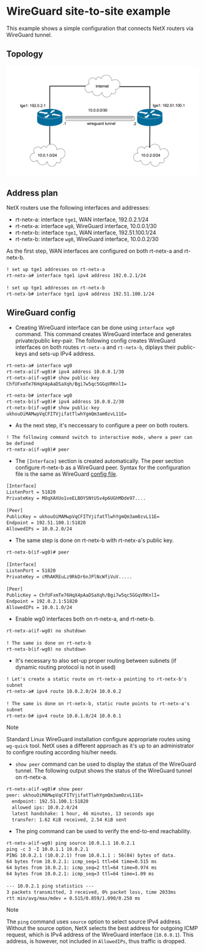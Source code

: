 # WireGuard site-to-site example

This example shows a simple configuration that connects NetX routers via WireGuard tunnel. 

## Topology
![topology](figs/wireguard-topo.png)

## Address plan

NetX routers use the following interfaces and addresses:

* rt-netx-a: interface `tge1`, WAN interface, 192.0.2.1/24
* rt-netx-a: interface `wg0`, WireGuard interface, 10.0.0.1/30
* rt-netx-b: interface `tge1`, WAN interface, 192.51.100.1/24
* rt-netx-b: interface `wg0`, WireGuard interface, 10.0.0.2/30

As the first step, WAN interfaces are configured on both rt-netx-a and rt-netx-b.

```
! set up tge1 addresses on rt-netx-a
rt-netx-a# interface tge1 ipv4 address 192.0.2.1/24

! set up tge1 addresses on rt-netx-b
rt-netx-b# interface tge1 ipv4 address 192.51.100.1/24
```


## WireGuard config

* Creating WireGuard interface can be done using `interface wg0` command. This command creates WireGuard interface and
generates private/public key-pair. The following config creates WireGuard interfaces on both routes `rt-netx-a` and `rt-netx-b`,
diplays their public-keys and sets-up IPv4 address.

```
rt-netx-a# interface wg0
rt-netx-a(if-wg0)# ipv4 address 10.0.0.1/30
rt-netx-a(if-wg0)# show public-key
ChfUFxmTe76HqX4pAaDSaXqh/Bgi7w5qc5GGqVRKnlI=
```

```
rt-netx-b# interface wg0
rt-netx-b(if-wg0)# ipv4 address 10.0.0.2/30
rt-netx-b(if-wg0)# show public-key
ukhouOiMAMwpVqCFITVjifatTlwhYgmQm3am0zvL11E=
```

* As the next step, it's neccessary to configure a peer on both routers.

```
! The following command switch to interactive mode, where a peer can be defined
rt-netx-a(if-wg0)# peer
```

* The `[Interface]` section is created automatically. The peer section configure rt-netx-b as a WireGuard peer.
Syntax for the configuration file is the same as WireGuard [config file](https://man7.org/linux/man-pages/man8/wg.8.html#CONFIGURATION_FILE_FORMAT).

```
[Interface]
ListenPort = 51820
PrivateKey = MOqXAXUo1veELBOYSNtUSv4p6UGhMDde97....

[Peer]
PublicKey = ukhouOiMAMwpVqCFITVjifatTlwhYgmQm3am0zvL11E=
Endpoint = 192.51.100.1:51820
AllowedIPs = 10.0.2.0/24
```

* The same step is done on rt-netx-b with rt-netx-a's public key.

```
rt-netx-b(if-wg0)# peer

[Interface]
ListenPort = 51820
PrivateKey = cMhAKREuLz9RkDr6nJPlNcWfiVuV.....

[Peer]
PublicKey = ChfUFxmTe76HqX4pAaDSaXqh/Bgi7w5qc5GGqVRKnlI=
Endpoint = 192.0.2.1:51820
AllowedIPs = 10.0.1.0/24
```

* Enable wg0 interfaces both on rt-netx-a, and rt-netx-b.

```
rt-netx-a(if-wg0) no shutdown

! The same is done on rt-netx-b
rt-netx-b(if-wg0) no shutdown
```

* It's necessary to also set-up proper routing between subnets (if dynamic routing protocol is not in used)

```
! Let's create a static route on rt-netx-a pointing to rt-netx-b's subnet
rt-netx-a# ipv4 route 10.0.2.0/24 10.0.0.2

! The same is done on rt-netx-b, static route points to rt-netx-a's subnet
rt-netx-b# ipv4 route 10.0.1.0/24 10.0.0.1
```

> [!NOTE]
> Standard Linux WireGuard installation configure appropriate routes using `wg-quick` tool. NetX uses a different
> approach as it's up to an administrator to configre routing according his/her needs.

* `show peer` command can be used to display the status of the WireGuard tunnel. The following output
shows the status of the WireGuard tunnel on rt-netx-a.

```
rt-netx-a(if-wg0)# show peer 
peer: ukhouOiMAMwpVqCFITVjifatTlwhYgmQm3am0zvL11E=
  endpoint: 192.51.100.1:51820
  allowed ips: 10.0.2.0/24
  latest handshake: 1 hour, 46 minutes, 13 seconds ago
  transfer: 1.62 KiB received, 2.54 KiB sent
```

* The ping command can be used to verify the end-to-end reachability.

```
rt-netx-a(if-wg0) ping source 10.0.1.1 10.0.2.1
ping -c 3 -I 10.0.1.1 10.0.2.1
PING 10.0.2.1 (10.0.2.1) from 10.0.1.1 : 56(84) bytes of data.
64 bytes from 10.0.2.1: icmp_seq=1 ttl=64 time=0.515 ms
64 bytes from 10.0.2.1: icmp_seq=2 ttl=64 time=0.974 ms
64 bytes from 10.0.2.1: icmp_seq=3 ttl=64 time=1.09 ms

--- 10.0.2.1 ping statistics ---
3 packets transmitted, 3 received, 0% packet loss, time 2033ms
rtt min/avg/max/mdev = 0.515/0.859/1.090/0.250 ms
```

> [!NOTE]
> The `ping` command uses `source` option to select source IPv4 address. Without the source option,
> NetX selects the best address for outgoing ICMP request, which is IPv4 address of the WireGuard interface (`10.0.0.1`).
> This address, is however, not included in `AllowedIPs`, thus traffic is dropped.
